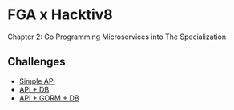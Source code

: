 # FGA x Hacktiv8
Chapter 2: Go Programming Microservices into The Specialization

## Challenges

- [Simple API](./book-api/)
- [API + DB](./book-sql-api/)
- [API + GORM + DB](./book-sql-gorm-api/)
